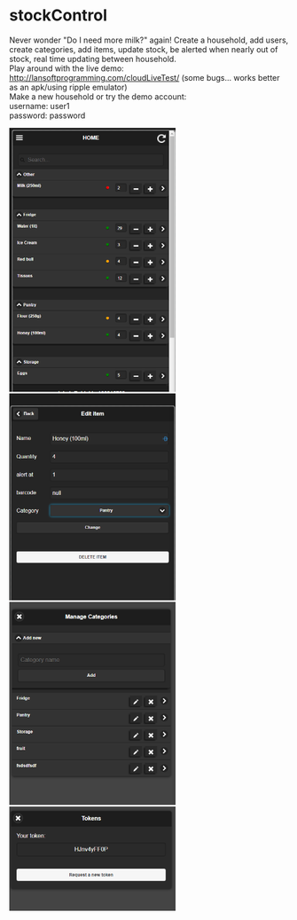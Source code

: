 # stockControl
Never wonder "Do I need more milk?" again! Create a household, add users, create categories, add items, update stock, be alerted when nearly out of stock, real time updating between household.
<br>
Play around with the live demo: http://lansoftprogramming.com/cloudLiveTest/ (some bugs... works better as an apk/using ripple emulator)<br>
Make a new household or try the demo account:
<br>
username: user1<br>
password: password

<img src=https://github.com/kubar123/stockControl/blob/master/notImportantStuff/0.PNG width="300">
<img src=https://github.com/kubar123/stockControl/blob/master/notImportantStuff/1.PNG width="300">
<img src=https://github.com/kubar123/stockControl/blob/master/notImportantStuff/2.PNG width="300">
<img src=https://github.com/kubar123/stockControl/blob/master/notImportantStuff/3.PNG width="300">

